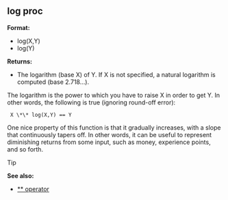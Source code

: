 ## log proc

**Format:**
+   log(X,Y)
+   log(Y)
<!-- -->
**Returns:**
+   The logarithm (base X) of Y. If X is not specified, a natural
    logarithm is computed (base 2.718\...).


The logarithm is the power to which you have to raise X in
order to get Y. In other words, the following is true (ignoring
round-off error): 
```
 X \*\* log(X,Y) == Y 
```



One nice property of this function is that it gradually
increases, with a slope that continuously tapers off. In other words, it
can be useful to represent diminishing returns from some input, such as
money, experience points, and so forth.

> [!TIP] 
> **See also:**
> +   [\*\* operator](/ref/operator/**.md) <!-- -->